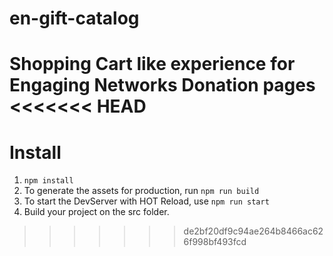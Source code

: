 # en-gift-catalog
Shopping Cart like experience for Engaging Networks Donation pages
<<<<<<< HEAD
=======
# Install

1. `npm install`
2. To generate the assets for production, run `npm run build`
3. To start the DevServer with HOT Reload, use `npm run start`
4. Build your project on the src folder.
>>>>>>> de2bf20df9c94ae264b8466ac626f998bf493fcd
